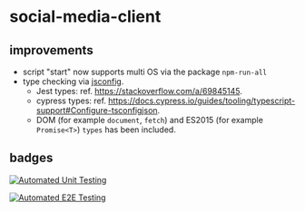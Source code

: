 # social-media-client

## improvements

- script "start" now supports multi OS via the package `npm-run-all`
- type checking via [jsconfig](https://code.visualstudio.com/docs/languages/jsconfig).
  - Jest types: ref. <https://stackoverflow.com/a/69845145>.
  - cypress types: ref. <https://docs.cypress.io/guides/tooling/typescript-support#Configure-tsconfigjson>.
  - DOM (for example `document`, `fetch`) and ES2015 (for example `Promise<T>`) `types` has been included.

## badges

[![Automated Unit Testing](https://github.com/FP22FD/social-media-client/actions/workflows/unit-test.yml/badge.svg?branch=workflow)](https://github.com/FP22FD/social-media-client/actions/workflows/unit-test.yml)

[![Automated E2E Testing](https://github.com/FP22FD/social-media-client/actions/workflows/e2e-test.yml/badge.svg?branch=workflow)](https://github.com/FP22FD/social-media-client/actions/workflows/e2e-test.yml)

